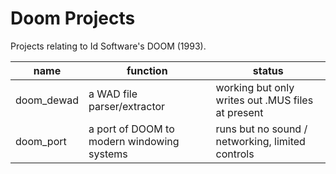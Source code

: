 # Doom Projects

Projects relating to Id Software's DOOM (1993).

| name | function | status |
| ---- | -------- | ------ |
| doom_dewad | a WAD file parser/extractor | working but only writes out .MUS files at present |
| doom_port | a port of DOOM to modern windowing systems | runs but no sound / networking, limited controls |

